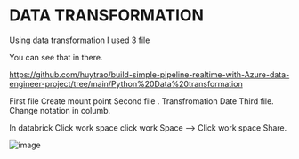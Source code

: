 # DATA TRANSFORMATION

Using data transformation I used 3 file 

You can see that in there.

https://github.com/huytrao/build-simple-pipeline-realtime-with-Azure-data-engineer-project/tree/main/Python%20Data%20transformation

First file 
Create mount point 
Second file .
Transfromation Date
Third file.
Change notation in columb.

In databrick Click work space click work Space --> Click work space Share.

![image](https://github.com/huytrao/build-simple-pipeline-realtime-with-Azure-data-engineer-project/assets/121539558/b25c14b1-2d58-47ca-9352-4e4b70f25dd1)
